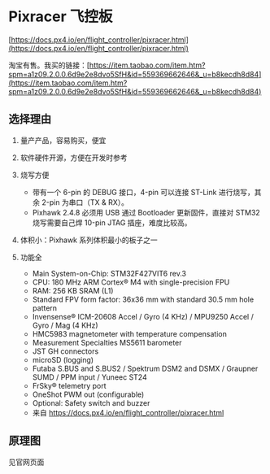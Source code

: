 # Pixracer 飞控板

[https://docs.px4.io/en/flight_controller/pixracer.html](https://docs.px4.io/en/flight_controller/pixracer.html)

淘宝有售。我买的链接：[https://item.taobao.com/item.htm?spm=a1z09.2.0.0.6d9e2e8dvo5SfH&id=559369662646&_u=b8kecdh8d84](https://item.taobao.com/item.htm?spm=a1z09.2.0.0.6d9e2e8dvo5SfH&id=559369662646&_u=b8kecdh8d84)

## 选择理由

1. 量产产品，容易购买，便宜

2. 软件硬件开源，方便在开发时参考

3. 烧写方便
	- 带有一个 6-pin 的 DEBUG 接口，4-pin 可以连接 ST-Link 进行烧写，其余 2-pin 为串口（TX & RX）。
	- Pixhawk 2.4.8 必须用 USB 通过 Bootloader 更新固件，直接对 STM32 烧写需要自己焊 10-pin JTAG 插座，难度比较高。

4. 体积小：Pixhawk 系列体积最小的板子之一

5. 功能全
	- Main System-on-Chip: STM32F427VIT6 rev.3
	- CPU: 180 MHz ARM Cortex® M4 with single-precision FPU
	- RAM: 256 KB SRAM (L1)
	- Standard FPV form factor: 36x36 mm with standard 30.5 mm hole pattern
	- Invensense® ICM-20608 Accel / Gyro (4 KHz) / MPU9250 Accel / Gyro / Mag (4 KHz)
	- HMC5983 magnetometer with temperature compensation
	- Measurement Specialties MS5611 barometer
	- JST GH connectors
	- microSD (logging)
	- Futaba S.BUS and S.BUS2 / Spektrum DSM2 and DSMX / Graupner SUMD / PPM input / Yuneec ST24
	- FrSky® telemetry port
	- OneShot PWM out (configurable)
	- Optional: Safety switch and buzzer
	- 来自 <https://docs.px4.io/en/flight_controller/pixracer.html>

## 原理图

见官网页面

